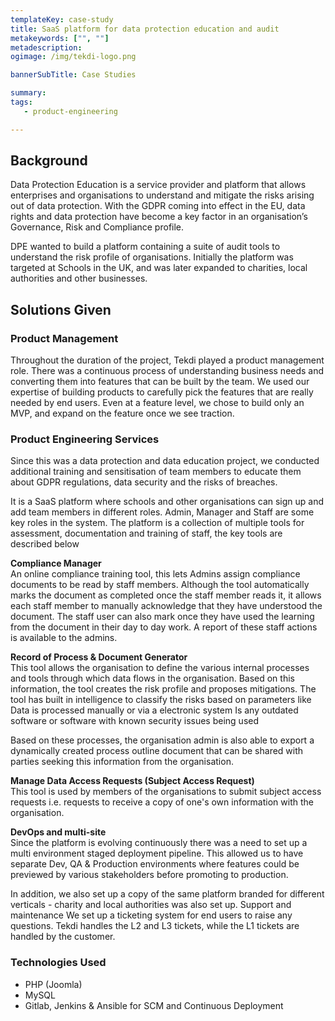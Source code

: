 ```yaml
---
templateKey: case-study
title: SaaS platform for data protection education and audit
metakeywords: ["", ""]
metadescription: 
ogimage: /img/tekdi-logo.png

bannerSubTitle: Case Studies

summary: 
tags: 
   - product-engineering

---
```


## Background
Data Protection Education is a service provider and platform that allows enterprises and organisations to understand and mitigate the risks arising out of data protection. With the GDPR coming into effect in the EU, data rights and data protection have become a key factor in an organisation’s Governance, Risk and Compliance profile. 

DPE wanted to build a platform containing a suite of audit tools to understand the risk profile of organisations. Initially the platform was targeted at Schools in the UK, and was later expanded to charities, local authorities and other businesses.

## Solutions Given
### Product Management
Throughout the duration of the project, Tekdi played a product management role. There was a continuous process of understanding business needs and converting them into features that can be built by the team. We used our expertise of building products to carefully pick the features that are really needed by end users. Even at a feature level, we chose to build only an MVP, and expand on the feature once we see traction.

### Product Engineering Services
Since this was a data protection and data education project, we conducted additional training and sensitisation of team members to educate them about GDPR regulations, data security and the risks of breaches. 

It is a SaaS platform where schools and other organisations can sign up and add team members in different roles. Admin, Manager and Staff are some key roles in the system. The platform is a collection of multiple tools for assessment, documentation and training of staff, the key tools are described below

**Compliance Manager**  
An online compliance training tool, this lets Admins assign compliance documents to be read by staff members. Although the tool automatically marks the document as completed once the staff member reads it, it allows each staff member to manually acknowledge that they have understood the document. The staff user can also mark once they have used the learning from the document in their day to day work. A report of these staff actions is available to the admins.

**Record of Process & Document Generator**  
This tool allows the organisation to define the various internal processes and tools through which data flows in the organisation. Based on this information, the tool creates the risk profile and proposes mitigations. The tool has built in intelligence to classify the risks based on parameters like
Data is processed manually or via a electronic system
Is any outdated software or software with known security issues being used

Based on these processes, the organisation admin is also able to export a dynamically created process outline document that can be shared with parties seeking this information from the organisation.

**Manage Data Access Requests (Subject Access Request)**  
This tool is used by members of the organisations to submit subject access requests i.e. requests to receive a copy of one's own information with the organisation. 

**DevOps and multi-site**  
Since the platform is evolving continuously there was a need to set up a multi environment staged deployment pipeline. This allowed us to have separate Dev, QA & Production environments where features could be previewed by various stakeholders before promoting to production.

In addition, we also set up a copy of the same platform branded for different verticals - charity and local authorities was also set up. 
Support and maintenance
We set up a ticketing system for end users to raise any questions. Tekdi handles the L2 and L3 tickets, while the L1 tickets are handled by the customer. 

### Technologies Used
- PHP (Joomla)
- MySQL
- Gitlab, Jenkins & Ansible for SCM and Continuous Deployment
